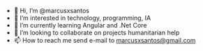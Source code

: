 - 👋 Hi, I’m @marcusxsantos
- 👀 I’m interested in technology, programming, IA
- 🌱 I’m currently learning Angular and .Net Core
- 💞️ I’m looking to collaborate on projects humanitarian help
- 📫 How to reach me send e-mail to marcusxsantos@gmail.com

<!---
marcusxsantos/marcusxsantos is a ✨ special ✨ repository because its `README.md` (this file) appears on your GitHub profile.
You can click the Preview link to take a look at your changes.
--->
